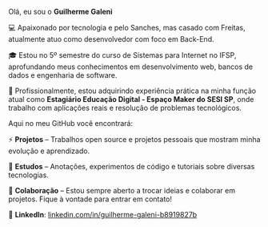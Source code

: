 Olá, eu sou o  **Guilherme Galeni**

💻 Apaixonado por tecnologia e pelo Sanches, mas casado com Freitas, atualmente atuo como desenvolvedor com foco em Back-End.

🎓 Estou no 5º semestre do curso de Sistemas para Internet no IFSP, aprofundando meus conhecimentos em desenvolvimento web, bancos de dados e engenharia de software.

📌 Profissionalmente, estou adquirindo experiência prática na minha função atual como  **Estagiário Educação Digital - Espaço Maker do SESI SP**, onde trabalho com aplicações reais e resolução de problemas tecnológicos.

Aqui no meu GitHub você encontrará:

⚡  **Projetos** – Trabalhos open source e projetos pessoais que mostram minha evolução e aprendizado.

🔭  **Estudos** – Anotações, experimentos de código e tutoriais sobre diversas tecnologias.

🤝  **Colaboração** – Estou sempre aberto a trocar ideias e colaborar em projetos. Fique à vontade para entrar em contato!

🔗  **LinkedIn**: [linkedin.com/in/guilherme-galeni-b8919827b](https://www.linkedin.com/in/guilherme-galeni-b8919827b/)

